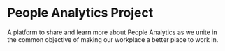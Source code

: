 # People Analytics Project

A platform to share and learn more about People Analytics as we unite in the common objective of making our workplace a better place to work in. 
